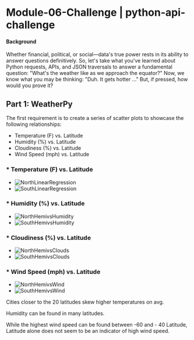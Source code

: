# Module-06-Challenge | python-api-challenge

#### Background
Whether financial, political, or social—data's true power rests in its ability to answer questions definitively. So, let's take what you've learned about Python requests, APIs, and JSON traversals to answer a fundamental question: "What's the weather like as we approach the equator?"
Now, we know what you may be thinking: "Duh. It gets hotter ..."
But, if pressed, how would you prove it?


## Part 1: WeatherPy
The first requirement is to create a series of scatter plots to showcase the following relationships:
* Temperature (F) vs. Latitude
* Humidity (%) vs. Latitude
* Cloudiness (%) vs. Latitude
* Wind Speed (mph) vs. Latitude

### * Temperature (F) vs. Latitude
* ![NorthLinearRegression](https://user-images.githubusercontent.com/30300016/201977058-a0bd1746-700d-4545-a5c9-cad4fc812909.JPG)
* ![SouthLinearRegression](https://user-images.githubusercontent.com/30300016/201977070-6d13a251-cdbc-4f6a-a3cd-e2f0212c25cf.JPG)

### * Humidity (%) vs. Latitude
* ![NorthHemivsHumidity](https://user-images.githubusercontent.com/30300016/201981591-457a0bb6-cbea-4451-bae9-8204e6592c2f.JPG)
* ![SouthHemivsHumidity](https://user-images.githubusercontent.com/30300016/201981677-34e95385-393e-42df-a7ff-54eedf949c22.JPG)


### * Cloudiness (%) vs. Latitude

* ![NorthHemivsClouds](https://user-images.githubusercontent.com/30300016/201981841-1fa8e2fd-e884-4e72-9341-ebfdb69ac13c.JPG)
* ![SouthHemivsClouds](https://user-images.githubusercontent.com/30300016/201981860-bd4a1f38-d228-4a14-8b3d-07166de24656.JPG)

### * Wind Speed (mph) vs. Latitude
* ![NorthHemivsWind](https://user-images.githubusercontent.com/30300016/201981985-1dcbf551-f1b2-4000-a695-c2142540fa01.JPG)
* ![SouthHemivsWind](https://user-images.githubusercontent.com/30300016/201981957-b7af0909-9a88-412d-91b9-e28883e56512.JPG)




Cities closer to the 20 latitudes skew higher temperatures on avg.

Humidity can be found in many latitudes.

While the highest wind speed can be found between -60 and - 40 Latitude, Latitude alone does not seem to be an indicator of high wind speed.
